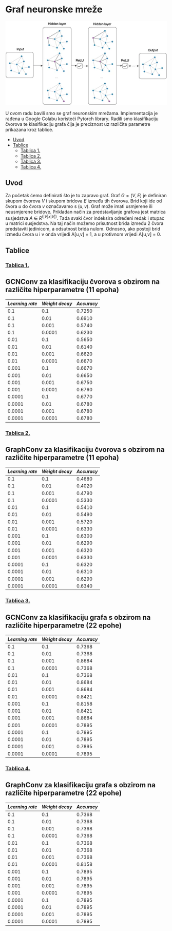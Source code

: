 # Graf neuronske mreže
![](gnnslika.webp)

U ovom radu bavili smo se graf neuronskim mrežama. Implementacija je rađena u Google Colabu koristeći Pytorch library. Radili smo klasifikaciju čvorova te klasifikaciju grafa čija je preciznost uz različite parametre prikazana kroz tablice.
* [Uvod](#uvod)
* [Tablice](#tablice)
  * [Tablica 1.](#tablica1)
  * [Tablica 2.](#tablica2)
  * [Tablica 3.](#tablica3)
  * [Tablica 4.](#tablica4)
    
## Uvod
Za početak ćemo definirati što je to zapravo graf. Graf $G = (V,E)$ je definiran skupom čvorova $V$ i skupom bridova $E$ između tih čvorova. Brid koji ide od čvora $u$ do čvora $v$ označavamo s $(u,v)$. Graf može imati usmjerene ili neusmjerene bridove. Prikladan način za predstavljanje grafova jest matrica susjedstva 
$A$ $\in$ $R$<sup>$(|V| x |V|)$</sup>. Tada svaki čvor indeksira određeni redak i stupac u matrici susjedstva. Na taj način možemo prisutnost brida između 2 čvora predstaviti jedinicom, a odsutnost brida nulom. Odnosno, ako postoji brid između čvora u i v onda vrijedi A[u,v] = 1, a u protivnom vrijedi A[u,v] = 0.
## Tablice
### <ins>Tablica 1. <a class="anchor" id="tablica1"></a></ins> 
## GCNConv za klasifikaciju čvorova s obzirom na različite hiperparametre (11 epoha)
| *Learning rate*   | *Weight decay*   | *Accuracy* |
| -------------   | ------   | -------- |
| 0.1             | 0.1      | 0.7250   |
| 0.1             | 0.01      | 0.6910   |
| 0.1             | 0.001      | 0.5740   |
| 0.1             | 0.0001      | 0.6230   |
| 0.01            | 0.1      | 0.5650   |
| 0.01            | 0.01      | 0.6140   |
| 0.01            | 0.001      | 0.6620   |
| 0.01            | 0.0001      | 0.6670   |
| 0.001            | 0.1      | 0.6670   |
| 0.001            | 0.01      | 0.6650   |
| 0.001            | 0.001      | 0.6750   |
| 0.001            | 0.0001      | 0.6760   |
| 0.0001            | 0.1      | 0.6770   |
| 0.0001            | 0.01      | 0.6780   |
| 0.0001            | 0.001      | 0.6780   |
| 0.0001            | 0.0001      | 0.6780   |

### <ins>Tablica 2. <a class="anchor" id="tablica2"></a></ins> 
## GraphConv za klasifikaciju čvorova s obzirom na različite hiperparametre (11 epoha)
| *Learning rate*   | *Weight decay*   | *Accuracy* |
| -------------   | ------   | -------- |
| 0.1             | 0.1      | 0.4680   |
| 0.1             | 0.01      | 0.4020   |
| 0.1             | 0.001      | 0.4790   |
| 0.1             | 0.0001      | 0.5330   |
| 0.01            | 0.1      | 0.5410   |
| 0.01            | 0.01      | 0.5490   |
| 0.01            | 0.001      | 0.5720   |
| 0.01            | 0.0001      | 0.6330   |
| 0.001            | 0.1      | 0.6300  |
| 0.001            | 0.01      | 0.6290   |
| 0.001            | 0.001      | 0.6320   |
| 0.001            | 0.0001      | 0.6330   |
| 0.0001            | 0.1      | 0.6320   |
| 0.0001            | 0.01      | 0.6310   |
| 0.0001            | 0.001      | 0.6290   |
| 0.0001            | 0.0001      | 0.6340   |

### <ins>Tablica 3. <a class="anchor" id="tablica3"></a></ins>
## GCNConv za klasifikaciju grafa s obzirom na različite hiperparametre (22 epohe)
| *Learning rate*   | *Weight decay*   | *Accuracy* |
| -------------   | ------   | -------- |
| 0.1             | 0.1      | 0.7368   |
| 0.1             | 0.01      | 0.7368   |
| 0.1             | 0.001      | 0.8684   |
| 0.1             | 0.0001      | 0.7368   |
| 0.01            | 0.1      | 0.7368   |
| 0.01            | 0.01      | 0.8684   |
| 0.01            | 0.001      | 0.8684   |
| 0.01            | 0.0001      | 0.8421   |
| 0.001            | 0.1      | 0.8158  |
| 0.001            | 0.01      | 0.8421   |
| 0.001            | 0.001      | 0.8684   |
| 0.001            | 0.0001      | 0.7895   |
| 0.0001            | 0.1      | 0.7895   |
| 0.0001            | 0.01      | 0.7895   |
| 0.0001            | 0.001      | 0.7895   |
| 0.0001            | 0.0001      | 0.7895   |

### <ins>Tablica 4. <a class="anchor" id="tablica4"></a></ins> 
## GraphConv za klasifikaciju grafa s obzirom na različite hiperparametre (22 epohe)
| *Learning rate*   | *Weight decay*   | *Accuracy* |
| -------------   | ------   | -------- |
| 0.1             | 0.1      | 0.7368   |
| 0.1             | 0.01      | 0.7368   |
| 0.1             | 0.001      | 0.7368   |
| 0.1             | 0.0001      | 0.7368   |
| 0.01            | 0.1      | 0.7368   |
| 0.01            | 0.01      | 0.7368   |
| 0.01            | 0.001      | 0.7368   |
| 0.01            | 0.0001      | 0.8158   |
| 0.001            | 0.1      | 0.7895  |
| 0.001            | 0.01      | 0.7895   |
| 0.001            | 0.001      | 0.7895   |
| 0.001            | 0.0001      | 0.7895   |
| 0.0001            | 0.1      | 0.7895   |
| 0.0001            | 0.01      | 0.7895   |
| 0.0001            | 0.001      | 0.7895   |
| 0.0001            | 0.0001      | 0.7895   |

